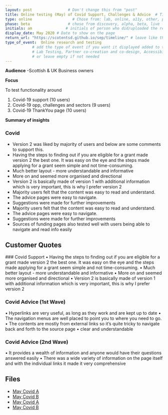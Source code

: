 ```yaml
---
layout: post                # Don't change this from "post"
title: Online testing (May) of Covid Support, Challenges & Advice  # Title to show on the page
type: online                  # Chose from: lab, online, a11y, other, partner
phase: beta                 # chose from discovery, alpha, beta, live
initials: am               # initials of person who did/uploaded the research
display_date: May 2020 # Date to show on the page
return_url: "https://scotentsd.github.io/sep/timeline/" # leave like this         
type_of_event:  Online research and testing            
            # add the type of event if you want it displayed added to the heading when the post if clicked on
            # Lab Testing, Partner co-creation and co-design, Accessibility, Online research and testing, Events, F2F and testing
            # or leave empty if not needed
---
```


**Audience**
-Scottish & UK Business owners

**Focus**

To test functionality around
1. Covid-19 support (10 users)
2. Covid-19 opp, challenges and sectors  (9 users)
3. Covid-19 ThankYou page (10 users)

**Summary of insights**

### Covid
-	Version 2 was liked by majority of users and below are some comments to support this.
-	Having the steps to finding out if you are eligible for a grant made version 2 the best one. It was easy on the eye and the steps made applying for a grant seem simple and not time-consuming.
-	Much better layout - more understandable and informative
-	More on and seemed more organised and directional
-	Version 2 is basically made of version 1 with additional information which is very important, this is why I prefer version 2
-	Majority users felt that the content was easy to read and understand.
-	The advice pages were easy to navigate.
-	Suggestions were made for further improvements
-	Majority users felt that the content was easy to read and understand.
-	The advice pages were easy to navigate.
-	Suggestions were made for further improvements
-	Sources of funding pages also tested well with users being able to navigate and read info easily


## Customer Quotes
### Covid Support
•	Having the steps to finding out if you are eligible for a grant made version 2 the best one. It was easy on the eye and the steps made applying for a grant seem simple and not time-consuming.
•	Much better layout - more understandable and informative
•	More on and seemed more organised and directional
•	Version 2 is basically made of version 1 with additional information which is very important, this is why I prefer version 2

### Covid Advice (1st Wave)
•	Hyperlinks are very useful, as long as they work and are kept up to date
•	The navigation menus are well placed to point you to where you need to go.
•	The contents are mostly from external links so it’s quite tricky to navigate back and forth to the source page
•	clear and understandable

### Covid Advice (2nd Wave)
•	It provides a wealth of information and anyone would have their questions answered easily
•	There was a wide variety of information on the page itself and with the individual links it made it very comprehensive

## Files
- [May Covid A](https://scotentsd.github.io/sep/files/)
- [May Covid B](https://scotentsd.github.io/sep/files/)
- [May Covid A](https://scotentsd.github.io/sep/files/)
- [May Covid B](https://scotentsd.github.io/sep/files/)
